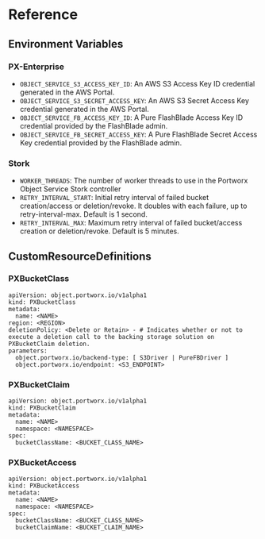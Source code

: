 # Reference

## Environment Variables

### PX-Enterprise

* `OBJECT_SERVICE_S3_ACCESS_KEY_ID`: An AWS S3 Access Key ID credential generated in the AWS Portal.
* `OBJECT_SERVICE_S3_SECRET_ACCESS_KEY`: An AWS S3 Secret Access Key credential generated in the AWS Portal.
* `OBJECT_SERVICE_FB_ACCESS_KEY_ID`: A Pure FlashBlade Access Key ID credential provided by the FlashBlade admin.
* `OBJECT_SERVICE_FB_SECRET_ACCESS_KEY`: A Pure FlashBlade Secret Access Key credential provided by the FlashBlade admin.

### Stork

* `WORKER_THREADS`: The number of worker threads to use in the Portworx Object Service Stork controller
* `RETRY_INTERVAL_START`: Initial retry interval of failed bucket creation/access or deletion/revoke. It doubles with each failure, up to retry-interval-max. Default is 1 second.
* `RETRY_INTERVAL_MAX`: Maximum retry interval of failed bucket/access creation or deletion/revoke. Default is 5 minutes.

## CustomResourceDefinitions

### PXBucketClass

```
apiVersion: object.portworx.io/v1alpha1
kind: PXBucketClass
metadata:
  name: <NAME>
region: <REGION>
deletionPolicy: <Delete or Retain> - # Indicates whether or not to execute a deletion call to the backing storage solution on PXBucketClaim deletion.
parameters:
  object.portworx.io/backend-type: [ S3Driver | PureFBDriver ]
  object.portworx.io/endpoint: <S3_ENDPOINT>
```

### PXBucketClaim

```
apiVersion: object.portworx.io/v1alpha1
kind: PXBucketClaim
metadata:
  name: <NAME>
  namespace: <NAMESPACE>
spec:
  bucketClassName: <BUCKET_CLASS_NAME>
```

### PXBucketAccess

```
apiVersion: object.portworx.io/v1alpha1
kind: PXBucketAccess
metadata:
  name: <NAME>
  namespace: <NAMESPACE>
spec:
  bucketClassName: <BUCKET_CLASS_NAME>
  bucketClaimName: <BUCKET_CLAIM_NAME>
```